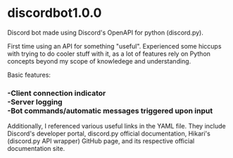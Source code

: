 # discordbot1.0.0
Discord bot made using Discord's OpenAPI for python (discord.py).
 
First time using an API for something "useful". Experienced some hiccups with trying to do cooler stuff with it, as a lot of features rely on Python concepts beyond my scope of knowledege and understanding.

Basic features: 

### -Client connection indicator<br>-Server logging<br>-Bot commands/automatic messages triggered upon input

Additionally, I referenced various useful links in the YAML file. They include Discord's developer portal, discord.py official documentation, Hikari's (discord.py API wrapper) GitHub page, and its respective official documentation site.
